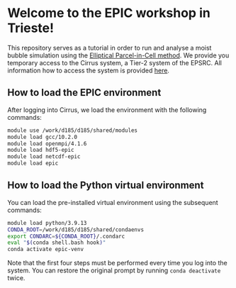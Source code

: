 Welcome to the EPIC workshop in Trieste!
========================================

This repository serves as a tutorial in order to run and analyse a moist bubble simulation using the [Elliptical Parcel-in-Cell method](https://doi.org/10.1016/j.jcpx.2023.100136). We provide you temporary access to the Cirrus system, a Tier-2 system of the EPSRC. All information how to access the system is provided [here](system_access.md).

How to load the EPIC environment
--------------------------------
After logging into Cirrus, we load the environment with the following commands:
```bash
module use /work/d185/d185/shared/modules
module load gcc/10.2.0
module load openmpi/4.1.6
module load hdf5-epic
module load netcdf-epic
module load epic
```

How to load the Python virtual environment
------------------------------------------
You can load the pre-installed virtual environment using the subsequent commands:
```bash
module load python/3.9.13
CONDA_ROOT=/work/d185/d185/shared/condaenvs
export CONDARC=${CONDA_ROOT}/.condarc
eval "$(conda shell.bash hook)"
conda activate epic-venv
```
Note that the first four steps must be performed every time you log into the system. You can restore the original prompt by running ```conda deactivate``` twice.
